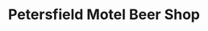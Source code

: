 ---
title: "Petersfield Motel Beer Shop"
url: /petersfield/petersfield-motel-beer-shop/
shop: alcohol
---